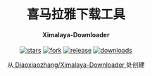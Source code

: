 <h1 align="center">喜马拉雅下载工具</h1>
<h4 align="center">Ximalaya-Downloader</h4>

<div align="center">

[![stars](https://img.shields.io/github/stars/Diaoxiaozhang/Ximalaya-Downloader.svg?style=flat&color=green)](https://github.com/Diaoxiaozhang/Ximalaya-Downloader/stargazers)
[![fork](https://img.shields.io/github/forks/Diaoxiaozhang/Ximalaya-Downloader.svg?style=flat&color=critical)](https://github.com/Diaoxiaozhang/Ximalaya-Downloader/forks)
[![release](https://img.shields.io/github/release/Diaoxiaozhang/Ximalaya-Downloader.svg?style=flat&color=blue)](https://github.com/Diaoxiaozhang/Ximalaya-Downloader/releases)
[![downloads](https://img.shields.io/github/downloads/Diaoxiaozhang/Ximalaya-Downloader/total?color=orange)](https://github.com/Diaoxiaozhang/Ximalaya-Downloader/releases)

从[ Diaoxiaozhang/Ximalaya-Downloader ](https://github.com/Diaoxiaozhang/Ximalaya-Downloader)处创建

</div>
